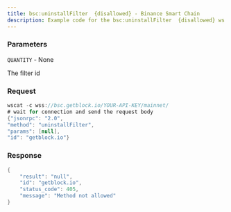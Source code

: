 ```yaml
---
title: bsc:uninstallFilter  {disallowed} - Binance Smart Chain
description: Example code for the bsc:uninstallFilter  {disallowed} ws method. Сomplete guide on how to use bsc:uninstallFilter  {disallowed} ws in GetBlock.io Web3 documentation.
---
```


### Parameters


`QUANTITY` - None

The filter id

### Request

``` java
wscat -c wss://bsc.getblock.io/YOUR-API-KEY/mainnet/ 
# wait for connection and send the request body 
{"jsonrpc": "2.0",
"method": "uninstallFilter",
"params": [null],
"id": "getblock.io"}
```

###  Response

``` java
{
    "result": "null",
    "id": "getblock.io",
    "status_code": 405,
    "message": "Method not allowed"
}
```

